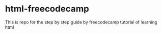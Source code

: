 # html-freecodecamp
This is repo for the step by step guide by freecodecamp tutorial of learning html
